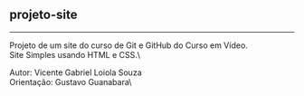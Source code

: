 ## projeto-site
***
Projeto de um site do curso de Git e GitHub do Curso em Vídeo.\
Site Simples usando HTML e CSS.\

Autor: Vicente Gabriel Loiola Souza\
Orientação: Gustavo Guanabara\

